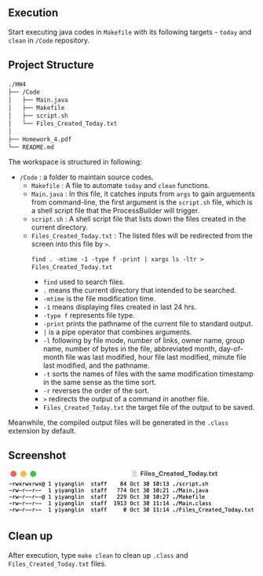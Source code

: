 ## Execution

Start executing java codes in `Makefile` with its following targets - `today` and `clean` in `/Code` repository.

## Project Structure

```
./HW4
├── /Code
│   ├── Main.java
│   ├── Makefile
│   ├── script.sh
│   └── Files_Created_Today.txt
│
├── Homework_4.pdf
└── README.md
```

The workspace is structured in following:

- `/Code` : a folder to maintain source codes.
    - `Makefile` : A file to automate `today` and `clean` functions.
    - `Main.java` : In this file, it catches inputs from `args` to gain  arguements from command-line, the first argument is the `script.sh` file, which is a shell script file that the ProcessBuilder will trigger.
    - `script.sh` : A shell script file that lists down the files created in the current directory.
    - `Files_Created_Today.txt` : The listed files will be redirected from the screen into this file by `>`.
        ```
        find . -mtime -1 -type f -print | xargs ls -ltr > Files_Created_Today.txt
        ```
        - `find` used to search files.
        - `.` means the current directory that intended to be searched.
        - `-mtime` is the file modification time.
        - `-1` means displaying files created in last 24 hrs.
        - `-type f` represents file type.
        - `-print` prints the pathname of the current file to standard output.
        - `|` is a pipe operator that combines arguments.
        - `-l` following by file mode, number of links, owner name, group name, number of bytes in the file, abbreviated month, day-of-month file was last modified, hour file last modified, minute file last modified, and the pathname.
        - `-t` sorts the names of files with the same modification timestamp in the same sense as the time sort.
        - `-r` reverses the order of the sort. 
        - `>` redirects the output of a command in another file.
        - `Files_Created_Today.txt` the target file of the output to be saved.
        

  
Meanwhile, the compiled output files will be generated in the `.class` extension by default.

## Screenshot

![Screenshot](./Screenshot.png)

## Clean up

After execution, type `make clean` to clean up `.class` and `Files_Created_Today.txt` files.
